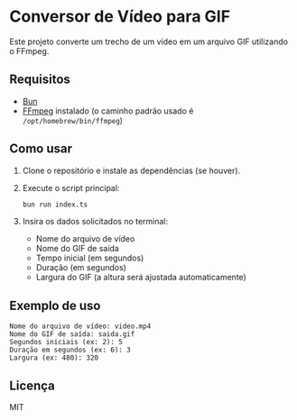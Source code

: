 # Conversor de Vídeo para GIF

Este projeto converte um trecho de um vídeo em um arquivo GIF utilizando o FFmpeg.

## Requisitos

- [Bun](https://bun.sh/)
- [FFmpeg](https://ffmpeg.org/) instalado (o caminho padrão usado é `/opt/homebrew/bin/ffmpeg`)

## Como usar

1. Clone o repositório e instale as dependências (se houver).
2. Execute o script principal:

   ```bash
   bun run index.ts
   ```

3. Insira os dados solicitados no terminal:
   - Nome do arquivo de vídeo
   - Nome do GIF de saída
   - Tempo inicial (em segundos)
   - Duração (em segundos)
   - Largura do GIF (a altura será ajustada automaticamente)

## Exemplo de uso

```text
Nome do arquivo de vídeo: video.mp4
Nome do GIF de saída: saida.gif
Segundos iniciais (ex: 2): 5
Duração em segundos (ex: 6): 3
Largura (ex: 480): 320
```

## Licença

MIT
